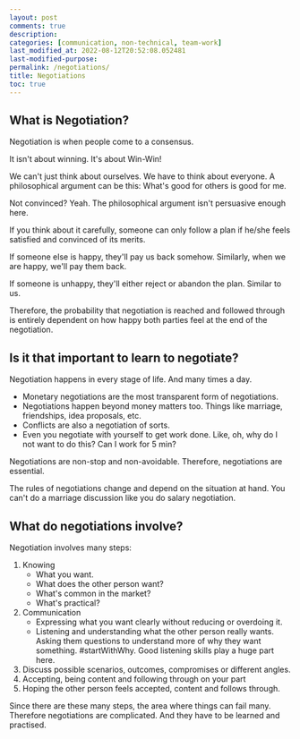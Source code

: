 ```yaml
---
layout: post
comments: true
description: 
categories: [communication, non-technical, team-work]
last_modified_at: 2022-08-12T20:52:08.052481
last-modified-purpose:
permalink: /negotiations/
title: Negotiations
toc: true
---
```


## What is Negotiation?

Negotiation is when people come to a consensus.

It isn't about winning. It's about Win-Win!

We can't just think about ourselves. We have to think about everyone. A philosophical argument can be this: What's good for others is good for me.

Not convinced? Yeah. The philosophical argument isn't persuasive enough here. 

If you think about it carefully, someone can only follow a plan if he/she feels satisfied and convinced of its merits.

If someone else is happy, they'll pay us back somehow. Similarly, when we are happy, we'll pay them back.

If someone is unhappy, they'll either reject or abandon the plan. Similar to us.

Therefore, the probability that negotiation is reached and followed through is entirely dependent on how happy both parties feel at the end of the negotiation.

## Is it that important to learn to negotiate?

Negotiation happens in every stage of life. And many times a day.
- Monetary negotiations are the most transparent form of negotiations.
- Negotiations happen beyond money matters too. Things like marriage, friendships, idea proposals, etc. 
- Conflicts are also a negotiation of sorts.
- Even you negotiate with yourself to get work done. Like, oh, why do I not want to do this? Can I work for 5 min?

Negotiations are non-stop and non-avoidable. Therefore, negotiations are essential.

The rules of negotiations change and depend on the situation at hand. You can't do a marriage discussion like you do salary negotiation.

## What do negotiations involve?

Negotiation involves many steps: 
1. Knowing
    - What you want.
    - What does the other person want?
    - What's common in the market? 
    - What's practical?
2. Communication
    - Expressing what you want clearly without reducing or overdoing it.
    - Listening and understanding what the other person really wants. Asking them questions to understand more of why they want something. #startWithWhy. Good listening skills play a huge part here.
3. Discuss possible scenarios, outcomes, compromises or different angles.
4. Accepting, being content and following through on your part
5. Hoping the other person feels accepted, content and follows through.

Since there are these many steps, the area where things can fail many. Therefore negotiations are complicated. And they have to be learned and practised.